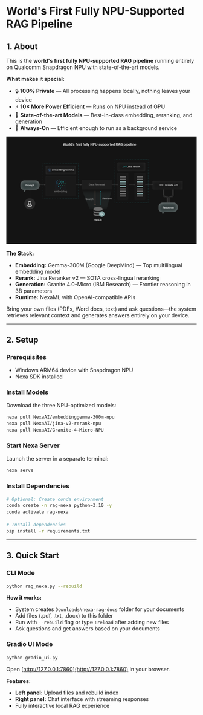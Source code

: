 # World's First Fully NPU-Supported RAG Pipeline

## 1. About
This is the **world's first fully NPU-supported RAG pipeline** running entirely on Qualcomm Snapdragon NPU with state-of-the-art models.

**What makes it special:**
- 🔒 **100% Private** — All processing happens locally, nothing leaves your device
- ⚡ **10× More Power Efficient** — Runs on NPU instead of GPU
- 🌟 **State-of-the-art Models** — Best-in-class embedding, reranking, and generation
- 🔌 **Always-On** — Efficient enough to run as a background service

![The Stack](./architecture.png)

**The Stack:**
- **Embedding:** Gemma-300M (Google DeepMind) — Top multilingual embedding model
- **Rerank:** Jina Reranker v2 — SOTA cross-lingual reranking
- **Generation:** Granite 4.0-Micro (IBM Research) — Frontier reasoning in 3B parameters
- **Runtime:** NexaML with OpenAI-compatible APIs

Bring your own files (PDFs, Word docs, text) and ask questions—the system retrieves relevant context and generates answers entirely on your device.

---

## 2. Setup

### Prerequisites
- Windows ARM64 device with Snapdragon NPU
- Nexa SDK installed

### Install Models
Download the three NPU-optimized models:

```bash
nexa pull NexaAI/embeddinggemma-300m-npu
nexa pull NexaAI/jina-v2-rerank-npu
nexa pull NexaAI/Granite-4-Micro-NPU
```

### Start Nexa Server
Launch the server in a separate terminal:

```bash
nexa serve
```

### Install Dependencies
```bash
# Optional: Create conda environment
conda create -n rag-nexa python=3.10 -y
conda activate rag-nexa

# Install dependencies
pip install -r requirements.txt
```

---

## 3. Quick Start

### CLI Mode
```bash
python rag_nexa.py --rebuild
```

**How it works:**
- System creates `Downloads\nexa-rag-docs` folder for your documents
- Add files (.pdf, .txt, .docx) to this folder
- Run with `--rebuild` flag or type `:reload` after adding new files
- Ask questions and get answers based on your documents

### Gradio UI Mode
```bash
python gradio_ui.py
```

Open [http://127.0.0.1:7860](http://127.0.0.1:7860) in your browser.

**Features:**
- **Left panel:** Upload files and rebuild index
- **Right panel:** Chat interface with streaming responses
- Fully interactive local RAG experience